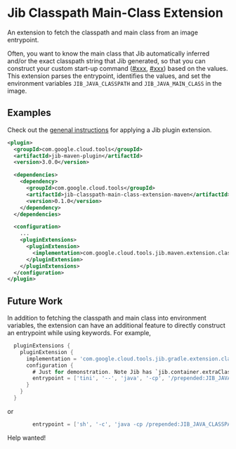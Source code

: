 # Jib Classpath Main-Class Extension

An extension to fetch the classpath and main class from an image entrypoint.

Often, you want to know the main class that Jib automatically inferred and/or the exact classpath string that Jib generated, so that you can construct your custom start-up command ([#xxx](#), [#xxx](#)) based on the values. This extension parses the entrypoint, identifies the values, and set the environment variables `JIB_JAVA_CLASSPATH` and `JIB_JAVA_MAIN_CLASS` in the image.

## Examples

Check out the [genenal instructions](../../README.md#using-jib-plugin-extensions) for applying a Jib plugin extension.

```xml
<plugin>
  <groupId>com.google.cloud.tools</groupId>
  <artifactId>jib-maven-plugin</artifactId>
  <version>3.0.0</version>

  <dependencies>
    <dependency>
      <groupId>com.google.cloud.tools</groupId>
      <artifactId>jib-classpath-main-class-extension-maven</artifactId>
      <version>0.1.0</version>
    </dependency>
  </dependencies>

  <configuration>
    ...
    <pluginExtensions>
      <pluginExtension>
        <implementation>com.google.cloud.tools.jib.maven.extension.classpathmainclass.JibClasspathMainClassExtension</implementation>
      </pluginExtension>
    </pluginExtensions>
  </configuration>
</plugin>
```

## Future Work

In addition to fetching the classpath and main class into environment variables, the extension can have an additional feature to directly construct an entrypoint while using keywords. For example,

```gradle
  pluginExtensions {
    pluginExtension {
      implementation = 'com.google.cloud.tools.jib.gradle.extension.classpathmainclass.JibClasspathMainClassExtension'
      configuration {
        # Just for demonstration. Note Jib has `jib.container.extraClasspath` to prepend extra classpath.
        entrypoint = ['tini', '--', 'java', '-cp', '/prepended:JIB_JAVA_CLASSPATH:/appended', 'JIB_JAVA_MAIN_CLASS']
      }
    }
  }
```

or

```gradle
        entrypoint = ['sh', '-c', 'java -cp /prepended:JIB_JAVA_CLASSPATH:/appended JIB_JAVA_MAIN_CLASS']
```

Help wanted!
